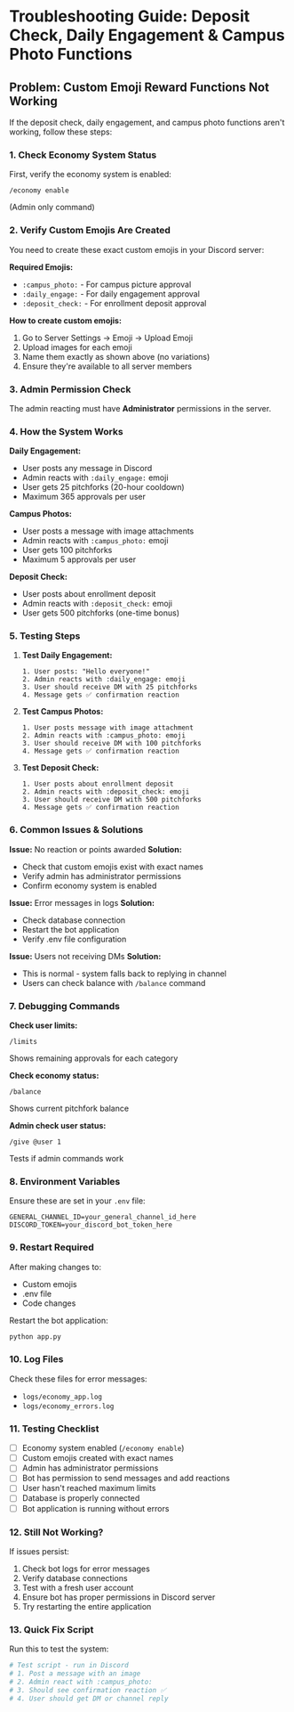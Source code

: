 # Troubleshooting Guide: Deposit Check, Daily Engagement & Campus Photo Functions

## Problem: Custom Emoji Reward Functions Not Working

If the deposit check, daily engagement, and campus photo functions aren't working, follow these steps:

### 1. **Check Economy System Status**
First, verify the economy system is enabled:
```
/economy enable
```
(Admin only command)

### 2. **Verify Custom Emojis Are Created**
You need to create these exact custom emojis in your Discord server:

**Required Emojis:**
- `:campus_photo:` - For campus picture approval
- `:daily_engage:` - For daily engagement approval  
- `:deposit_check:` - For enrollment deposit approval

**How to create custom emojis:**
1. Go to Server Settings → Emoji → Upload Emoji
2. Upload images for each emoji
3. Name them exactly as shown above (no variations)
4. Ensure they're available to all server members

### 3. **Admin Permission Check**
The admin reacting must have **Administrator** permissions in the server.

### 4. **How the System Works**

**Daily Engagement:**
- User posts any message in Discord
- Admin reacts with `:daily_engage:` emoji
- User gets 25 pitchforks (20-hour cooldown)
- Maximum 365 approvals per user

**Campus Photos:**
- User posts a message with image attachments
- Admin reacts with `:campus_photo:` emoji
- User gets 100 pitchforks
- Maximum 5 approvals per user

**Deposit Check:**
- User posts about enrollment deposit
- Admin reacts with `:deposit_check:` emoji
- User gets 500 pitchforks (one-time bonus)

### 5. **Testing Steps**

1. **Test Daily Engagement:**
   ```
   1. User posts: "Hello everyone!"
   2. Admin reacts with :daily_engage: emoji
   3. User should receive DM with 25 pitchforks
   4. Message gets ✅ confirmation reaction
   ```

2. **Test Campus Photos:**
   ```
   1. User posts message with image attachment
   2. Admin reacts with :campus_photo: emoji
   3. User should receive DM with 100 pitchforks
   4. Message gets ✅ confirmation reaction
   ```

3. **Test Deposit Check:**
   ```
   1. User posts about enrollment deposit
   2. Admin reacts with :deposit_check: emoji
   3. User should receive DM with 500 pitchforks
   4. Message gets ✅ confirmation reaction
   ```

### 6. **Common Issues & Solutions**

**Issue:** No reaction or points awarded
**Solution:** 
- Check that custom emojis exist with exact names
- Verify admin has administrator permissions
- Confirm economy system is enabled

**Issue:** Error messages in logs
**Solution:**
- Check database connection
- Restart the bot application
- Verify .env file configuration

**Issue:** Users not receiving DMs
**Solution:**
- This is normal - system falls back to replying in channel
- Users can check balance with `/balance` command

### 7. **Debugging Commands**

**Check user limits:**
```
/limits
```
Shows remaining approvals for each category

**Check economy status:**
```
/balance
```
Shows current pitchfork balance

**Admin check user status:**
```
/give @user 1
```
Tests if admin commands work

### 8. **Environment Variables**
Ensure these are set in your `.env` file:
```
GENERAL_CHANNEL_ID=your_general_channel_id_here
DISCORD_TOKEN=your_discord_bot_token_here
```

### 9. **Restart Required**
After making changes to:
- Custom emojis
- .env file
- Code changes

Restart the bot application:
```bash
python app.py
```

### 10. **Log Files**
Check these files for error messages:
- `logs/economy_app.log`
- `logs/economy_errors.log`

### 11. **Testing Checklist**
- [ ] Economy system enabled (`/economy enable`)
- [ ] Custom emojis created with exact names
- [ ] Admin has administrator permissions
- [ ] Bot has permission to send messages and add reactions
- [ ] User hasn't reached maximum limits
- [ ] Database is properly connected
- [ ] Bot application is running without errors

### 12. **Still Not Working?**
If issues persist:
1. Check bot logs for error messages
2. Verify database connections
3. Test with a fresh user account
4. Ensure bot has proper permissions in Discord server
5. Try restarting the entire application

### 13. **Quick Fix Script**
Run this to test the system:
```python
# Test script - run in Discord
# 1. Post a message with an image
# 2. Admin react with :campus_photo:
# 3. Should see confirmation reaction ✅
# 4. User should get DM or channel reply
``` 